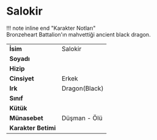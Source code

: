 # Salokir   
  
!!! note inline end "Karakter Notları"  
	Bronzeheart Battalion'ın mahvettiği ancient black dragon.     
  
|  |  |  
|---|---|  
| **İsim** | Salokir |  
| **Soyadı** |  |  
| **Hizip** |  |  
| **Cinsiyet** | Erkek |  
| **Irk** | Dragon(Black) |  
| **Sınıf** |  |  
| **Kütük** |  |  
| **Münasebet** | Düşman - Ölü |  
| **Karakter Betimi** |  |  
  
  
